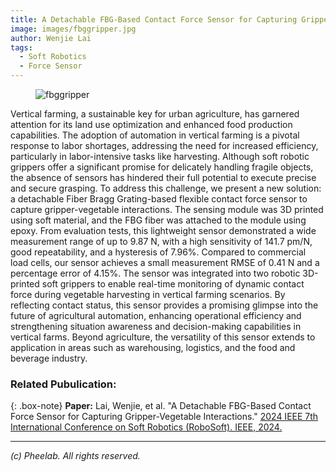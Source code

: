 ```yaml
---
title: A Detachable FBG-Based Contact Force Sensor for Capturing Gripper-Vegetable Interactions
image: images/fbggripper.jpg
author: Wenjie Lai
tags:
  - Soft Robotics
  - Force Sensor
---
```


<figure class="figure">
  <img src="https://pheelab.github.io/images/fbggripper.jpg" alt="fbggripper">
</figure>

Vertical farming, a sustainable key for urban agriculture, has garnered attention for its land use optimization and enhanced food production capabilities. The adoption of automation in vertical farming is a pivotal response to labor shortages, addressing the need for increased efficiency, particularly in labor-intensive tasks like harvesting. Although soft robotic grippers offer a significant promise for delicately handling fragile objects, the absence of sensors has hindered their full potential to execute precise and secure grasping. To address this challenge, we present a new solution: a detachable Fiber Bragg Grating-based flexible contact force sensor to capture gripper-vegetable interactions. The sensing module was 3D printed using soft material, and the FBG fiber was attached to the module using epoxy. From evaluation tests, this lightweight sensor demonstrated a wide measurement range of up to 9.87 N, with a high sensitivity of 141.7 pm/N, good repeatability, and a hysteresis of 7.96%. Compared to commercial load cells, our sensor achieves a small measurement RMSE of 0.41 N and a percentage error of 4.15%. The sensor was integrated into two robotic 3D-printed soft grippers to enable real-time monitoring of dynamic contact force during vegetable harvesting in vertical farming scenarios. By reflecting contact status, this sensor provides a promising glimpse into the future of agricultural automation, enhancing operational efficiency and strengthening situation awareness and decision-making capabilities in vertical farms. Beyond agriculture, the versatility of this sensor extends to application in areas such as warehousing, logistics, and the food and beverage industry.



### Related Pubulication:

{: .box-note}
**Paper:** Lai, Wenjie, et al. "A Detachable FBG-Based Contact Force Sensor for Capturing Gripper-Vegetable Interactions." [2024 IEEE 7th International Conference on Soft Robotics (RoboSoft). IEEE, 2024.](https://doi.org/10.1109/ICRA57147.2024.10611433)

--- 
*(c)  Pheelab. All rights reserved.*
